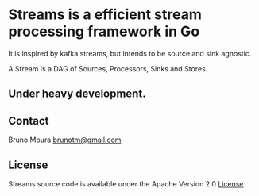 # Streams is a efficient stream processing framework in Go

It is inspired by kafka streams, but intends to be source and sink agnostic.

A Stream is a DAG of Sources, Processors, Sinks and Stores.

## Under heavy development.

## Contact
Bruno Moura [brunotm@gmail.com](mailto:brunotm@gmail.com)

## License
Streams source code is available under the Apache Version 2.0 [License](/LICENSE)